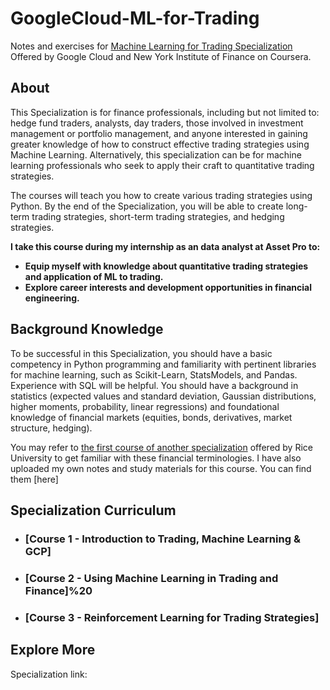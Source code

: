 # GoogleCloud-ML-for-Trading
Notes and exercises for [Machine Learning for Trading Specialization](https://www.coursera.org/specializations/machine-learning-trading) Offered by Google Cloud and New York Institute of Finance on Coursera.

## About
This Specialization is for finance professionals, including but not limited to: hedge fund traders, analysts, day traders, those involved in investment management or portfolio management, and anyone interested in gaining greater knowledge of how to construct effective trading strategies using Machine Learning. Alternatively, this specialization can be for machine learning professionals who seek to apply their craft to quantitative trading strategies. 

The courses will teach you how to create various trading strategies using Python. By the end of the Specialization, you will be able to create long-term trading strategies, short-term trading strategies, and hedging strategies.

**I take this course during my internship as an data analyst at Asset Pro to:**
+ **Equip myself with knowledge about quantitative trading strategies and application of ML to trading.**
+ **Explore career interests and development opportunities in financial engineering.**

## Background Knowledge
To be successful in this Specialization, you should have a basic competency in Python programming and familiarity with pertinent libraries for machine learning, such as Scikit-Learn, StatsModels, and Pandas. Experience with SQL will be helpful. You should have a background in statistics (expected values and standard deviation, Gaussian distributions, higher moments, probability, linear regressions) and foundational knowledge of financial markets (equities, bonds, derivatives, market structure, hedging).

You may refer to [the first course of another specialization](https://www.coursera.org/learn/global-financial-markets-instruments) offered by Rice University to get familiar with these financial terminologies. I have also uploaded my own notes and study materials for this course. You can find them [here]

## Specialization Curriculum
+ ### [Course 1 - Introduction to Trading, Machine Learning & GCP]
+ ### [Course 2 - Using Machine Learning in Trading and Finance]%20
+ ### [Course 3 - Reinforcement Learning for Trading Strategies]

## Explore More
Specialization link: 
